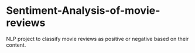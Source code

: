 # Sentiment-Analysis-of-movie-reviews
NLP project  to classify movie reviews as positive or negative  based on their content.
